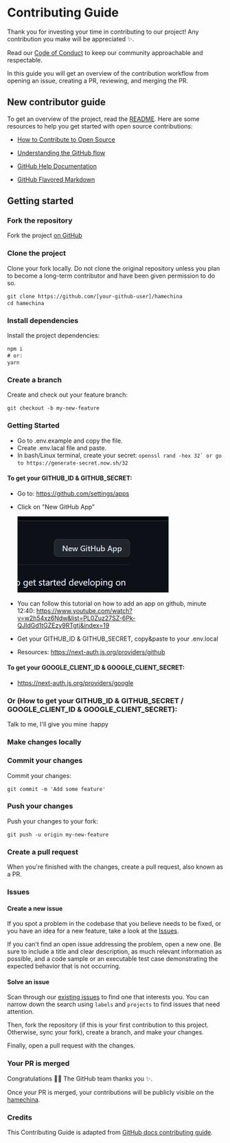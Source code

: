 # Contributing Guide

Thank you for investing your time in contributing to our project! Any contribution you make will be appreciated :sparkles:.

Read our [Code of Conduct](./CODE_OF_CONDUCT.md) to keep our community approachable and respectable.

In this guide you will get an overview of the contribution workflow from opening an issue, creating a PR, reviewing, and merging the PR.

## New contributor guide

To get an overview of the project, read the [README](README.md). Here are some resources to help you get started with open source contributions:

- [How to Contribute to Open Source](https://opensource.guide/how-to-contribute/)
- [Understanding the GitHub flow](https://guides.github.com/introduction/flow/)

- [GitHub Help Documentation](https://help.github.com/)
- [GitHub Flavored Markdown](https://guides.github.com/features/mastering-markdown/)

## Getting started

### Fork the repository

Fork the project [on GitHub](https://github.com/Bootcamp-Projects-Hamechina/hamechina)

### Clone the project

Clone your fork locally. Do not clone the original repository unless you plan to become a long-term contributor and have been given permission to do so.

```shell
git clone https://github.com/[your-github-user]/hamechina
cd hamechina
```

### Install dependencies

Install the project dependencies:

```shell
npm i
# or:
yarn
```

### Create a branch

Create and check out your feature branch:

```shell
git checkout -b my-new-feature
```

### Getting Started

- Go to .env.example and copy the file.
- Create .env.lacal file and paste.
- In bash/Linux terminal, create your secret: `` openssl rand -hex 32` or go to https://generate-secret.now.sh/32 ``

#### To get your GITHUB_ID & GITHUB_SECRET:

- Go to: https://github.com/settings/apps
- Click on "New GitHub App"

  ![Alt text](image.png)

- You can follow this tutorial on how to add an app on github, minute 12:40: https://www.youtube.com/watch?v=w2h54xz6Ndw&list=PL0Zuz27SZ-6Pk-QJIdGd1tGZEzy9RTgtj&index=19
- Get your GITHUB_ID & GITHUB_SECRET, copy&paste to your .env.local
- Resources: https://next-auth.js.org/providers/github

#### To get your GOOGLE_CLIENT_ID & GOOGLE_CLIENT_SECRET:

- https://next-auth.js.org/providers/google

### Or (How to get your GITHUB_ID & GITHUB_SECRET / GOOGLE_CLIENT_ID & GOOGLE_CLIENT_SECRET):

Talk to me, I'll give you mine :happy

### Make changes locally

### Commit your changes

Commit your changes:

```shell
git commit -m 'Add some feature'
```

### Push your changes

Push your changes to your fork:

```shell
git push -u origin my-new-feature
```

### Create a pull request

When you're finished with the changes, create a pull request, also known as a PR.

<!-- - Fill the "Ready for review" template so that we can review your PR. This template helps reviewers understand your changes as well as the purpose of your pull request. ?? check this..-->

### Issues

#### Create a new issue

If you spot a problem in the codebase that you believe needs to be fixed, or you have an idea for a new feature, take a look at the [Issues](https://github.com/Bootcamp-Projects-Hamechina/hamechina/issues).

If you can't find an open issue addressing the problem, open a new one. Be sure to include a title and clear description, as much relevant information as possible, and a code sample or an executable test case demonstrating the expected behavior that is not occurring.

#### Solve an issue

Scan through our [existing issues](https://github.com/Bootcamp-Projects-Hamechina/hamechina/issues) to find one that interests you. You can narrow down the search using `labels` and `projects` to find issues that need attention.

Then, fork the repository (if this is your first contribution to this project. Otherwise, sync your fork), create a branch, and make your changes.

Finally, open a pull request with the changes.

### Your PR is merged

Congratulations :tada::tada: The GitHub team thanks you :sparkles:.

Once your PR is merged, your contributions will be publicly visible on the [hamechina](https://github.com/Bootcamp-Projects-Hamechina/hamechina).

### Credits

This Contributing Guide is adapted from [GitHub docs contributing guide](https://github.com/github/docs/blob/main/CONTRIBUTING.md?plain=1).
